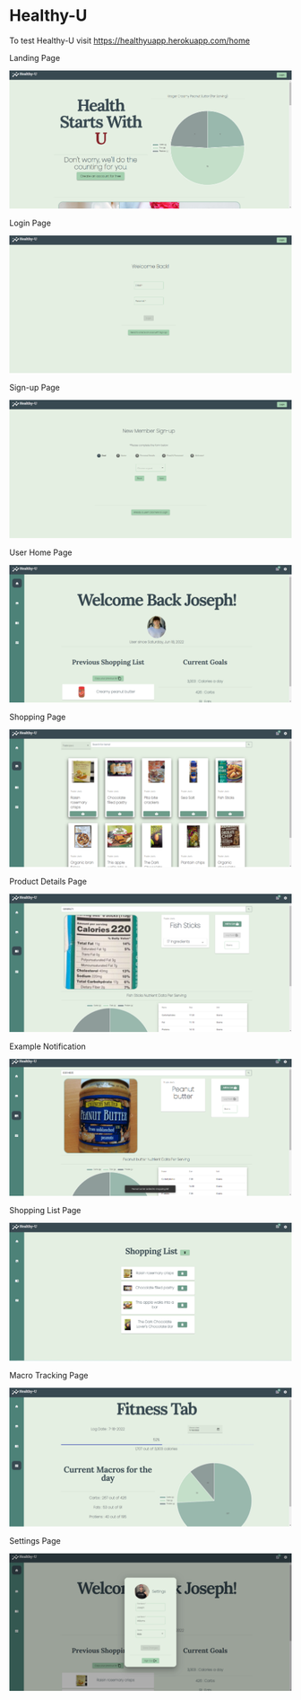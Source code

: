 # Healthy-U
To test Healthy-U visit https://healthyuapp.herokuapp.com/home

Landing Page

![](images/Landing1.png)

Login Page

![](images/Login.png)

Sign-up Page

![](images/Sign-Up.png)

User Home Page

![](images/UserPage.png)

Shopping Page

![](images/Shopping.png)

Product Details Page

![](images/ItemDetails.png)

Example Notification

![](images/Notification.png)

Shopping List Page

![](images/ShoppingList.png)

Macro Tracking Page

![](images/FitnessTab.png)

Settings Page

![](images/Settings.png)
